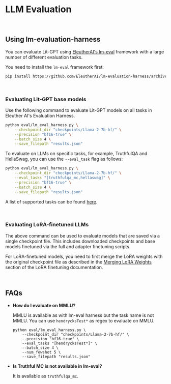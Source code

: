 # LLM Evaluation

&nbsp;

## Using lm-evaluation-harness

You can evaluate Lit-GPT using [EleutherAI's lm-eval](https://github.com/EleutherAI/lm-evaluation-harness/tree/master) framework with a large number of different evaluation tasks.

You need to install the `lm-eval` framework first:

```bash
pip install https://github.com/EleutherAI/lm-evaluation-harness/archive/refs/heads/master.zip -U
```

&nbsp;

### Evaluating Lit-GPT base models

Use the following command to evaluate Lit-GPT models on all tasks in Eleuther AI's Evaluation Harness.

```bash
python eval/lm_eval_harness.py \
    --checkpoint_dir "checkpoints/Llama-2-7b-hf/" \
    --precision "bf16-true" \
    --batch_size 4 \
    --save_filepath "results.json"
```

To evaluate on LLMs on specific tasks, for example, TruthfulQA and HellaSwag, you can use the `--eval_task` flag as follows:

```bash
python eval/lm_eval_harness.py \
    --checkpoint_dir "checkpoints/Llama-2-7b-hf/" \
    --eval_tasks "[truthfulqa_mc,hellaswag]" \
    --precision "bf16-true" \
    --batch_size 4 \
    --save_filepath "results.json"
```

A list of supported tasks can be found [here](https://github.com/EleutherAI/lm-evaluation-harness/blob/master/docs/task_table.md).

&nbsp;

### Evaluating LoRA-finetuned LLMs

The above command can be used to evaluate models that are saved via a single checkpoint file. This includes downloaded checkpoints and base models finetuned via the full and adapter finetuning scripts.

For LoRA-finetuned models, you need to first merge the LoRA weights with the original checkpoint file as described in the [Merging LoRA Weights](https://github.com/Lightning-AI/lit-gpt/blob/main/tutorials/finetune_lora.md#merging-lora-weights) section of the LoRA finetuning documentation.

&nbsp;

## FAQs

* **How do I evaluate on MMLU?**

  MMLU is available as with lm-eval harness but the task name is not MMLU. You can use `hendrycksTest*` as regex to evaluate on MMLU.

  ```shell
  python eval/lm_eval_harness.py \
      --checkpoint_dir "checkpoints/Llama-2-7b-hf/" \
      --precision "bf16-true" \
      --eval_tasks "[hendrycksTest*]" \
      --batch_size 4 \
      --num_fewshot 5 \
      --save_filepath "results.json"
  ```

* **Is Truthful MC is not available in lm-eval?**

  It is available as `truthfulqa_mc`.
